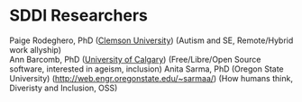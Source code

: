 # SDDI Researchers
Paige Rodeghero, PhD ([Clemson University](www.clemsonhfse.com)) (Autism and SE, Remote/Hybrid work allyship)     
Ann Barcomb, PhD ([University of Calgary](https://www.ucalgary.ca/)) (Free/Libre/Open Source software, interested in ageism, inclusion)
Anita Sarma, PhD (Oregon State University) (http://web.engr.oregonstate.edu/~sarmaa/) (How humans think, Diveristy and Inclusion, OSS)
